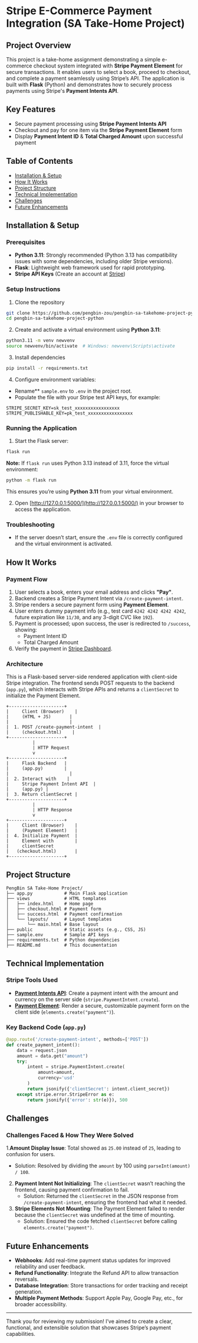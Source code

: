 # Stripe E-Commerce Payment Integration (SA Take-Home Project)

## Project Overview

This project is a take-home assignment demonstrating a simple e-commerce checkout system integrated with **Stripe Payment Element** for secure transactions. It enables users to select a book, proceed to checkout, and complete a payment seamlessly using Stripe’s API. The application is built with **Flask** (Python) and demonstrates how to securely process payments using Stripe's **Payment Intents API**.

## Key Features

- Secure payment processing using **Stripe Payment Intents API**
- Checkout and pay for one item via the **Stripe Payment Element** form
- Display **Payment Intent ID** & **Total Charged Amount** upon successful payment



## Table of Contents

- [Installation & Setup](#installation--setup)  
- [How It Works](#how-it-works)  
- [Project Structure](#project-structure)  
- [Technical Implementation](#technical-implementation)  
- [Challenges](#challenges) 
- [Future Enhancements](#future-enhancements)  



## Installation & Setup

### Prerequisites

- **Python 3.11**: Strongly recommended (Python 3.13 has compatibility issues with some dependencies, including older Stripe versions).
- **Flask**: Lightweight web framework used for rapid prototyping.
- **Stripe API Keys** (Create an account at [Stripe](https://dashboard.stripe.com/register))

### Setup Instructions


1. Clone the repository
```sh
git clone https://github.com/pengbin-zou/pengbin-sa-takehome-project-python.git
cd pengbin-sa-takehome-project-python
```

2. Create and activate a virtual environment using **Python 3.11**:
```sh
python3.11 -m venv newvenv
source newvenv/bin/activate  # Windows: newvenv\Scripts\activate
```

3. Install dependencies
```sh
pip install -r requirements.txt
```

4. Configure environment variables:

- Rename** `sample.env` to `.env` in the project root.  
- Populate the file with your Stripe test API keys, for example:

```env
STRIPE_SECRET_KEY=sk_test_xxxxxxxxxxxxxxxxx
STRIPE_PUBLISHABLE_KEY=pk_test_xxxxxxxxxxxxxxxxx

```

### Running the Application

1. Start the Flask server:
```sh
flask run
```
**Note:** If `flask run` uses Python 3.13 instead of 3.11, force the virtual environment:
```sh
python -m flask run
```
This ensures you’re using **Python 3.11** from your virtual environment.

2. Open [http://127.0.0.1:5000/](http://127.0.0.1:5000/) in your browser to access the application.

### Troubleshooting
- If the server doesn’t start, ensure the `.env` file is correctly configured and the virtual environment is activated.


## How It Works
### Payment Flow

1. User selects a book, enters your email address and clicks **"Pay"**.
2. Backend creates a Stripe Payment Intent via `/create-payment-intent`.
3. Stripe renders a secure payment form using **Payment Element**.
4. User enters dummy payment info (e.g., test card `4242 4242 4242 4242`, future expiration like `11/30`, and any 3-digit CVC like `192`).
5. Payment is processed; upon success, the user is redirected to `/success`, showing:
   - Payment Intent ID
   - Total Charged Amount
6. Verify the payment in [Stripe Dashboard](https://dashboard.stripe.com/).

### Architecture
This is a Flask-based server-side rendered application with client-side Stripe integration. The frontend sends POST requests to the backend (`app.py`), which interacts with Stripe APIs and returns a `clientSecret` to initialize the Payment Element.
```
+---------------------+
|     Client (Browser)    |
|     (HTML + JS)       |
|                       |
|  1. POST /create-payment-intent  |
|     (checkout.html)    |
+---------------------+
          |
          | HTTP Request
          v
+---------------------+
|     Flask Backend   |
|     (app.py)        |
|                       |
|  2. Interact with    |
|     Stripe Payment Intent API  |
|     (app.py) |
|  3. Return clientSecret |
+---------------------+
          |
          | HTTP Response
          v
+---------------------+
|     Client (Browser)    |
|     (Payment Element)   |
|  4. Initialize Payment  |
|     Element with        |
|     clientSecret
|   (checkout.html)       |
+---------------------+
```
## Project Structure

```
PengBin SA Take-Home Project/
├── app.py            # Main Flask application
├── views             # HTML templates
│   ├── index.html    # Home page
│   ├── checkout.html # Payment form
│   ├── success.html  # Payment confirmation
│   └── layouts/      # Layout templates
│       └── main.html # Base layout
├── public            # Static assets (e.g., CSS, JS)
├── sample.env        # Sample API keys
├── requirements.txt  # Python dependencies
├── README.md         # This documentation
```

## Technical Implementation

### Stripe Tools Used

- **[Payment Intents API](https://stripe.com/docs/payments/payment-intents)**: Create a payment intent with the amount and currency on the server side (`stripe.PaymentIntent.create`).
- **[Payment Element](https://docs.stripe.com/js/elements_object/create)**: Render a secure, customizable payment form on the client side (`elements.create("payment")`).

### Key Backend Code (`app.py`)

```python
@app.route('/create-payment-intent', methods=['POST'])
def create_payment_intent():
    data = request.json
    amount = data.get("amount")
    try:
        intent = stripe.PaymentIntent.create(
            amount=amount,
            currency='usd'
        )
        return jsonify({'clientSecret': intent.client_secret})
    except stripe.error.StripeError as e:
        return jsonify({'error': str(e)}), 500
```

## Challenges

### Challenges Faced & How They Were Solved

1.**Amount Display Issue**: Total showed as `25.00` instead of `25`, leading to confusion for users.
   - Solution: Resolved by dividing the `amount` by 100 using `parseInt(amount) / 100`.
2. **Payment Intent Not Initializing**: The `clientSecret` wasn’t reaching the frontend, causing payment confirmation to fail.
   - Solution: Returned the `clientSecret` in the JSON response from `/create-payment-intent`, ensuring the frontend had what it needed.
4. **Stripe Elements Not Mounting**: The Payment Element failed to render because the `clientSecret` was undefined at the time of mounting.
   - Solution: Ensured the code fetched `clientSecret` before calling `elements.create("payment")`.


## Future Enhancements

- **Webhooks**: Add real-time payment status updates for improved reliability and user feedback.
- **Refund Functionality**: Integrate the Refund API to allow transaction reversals.
- **Database Integration**: Store transactions for order tracking and receipt generation.
- **Multiple Payment Methods**: Support Apple Pay, Google Pay, etc., for broader accessibility.

---

Thank you for reviewing my submission! I’ve aimed to create a clear, functional, and extensible solution that showcases Stripe’s payment capabilities.
